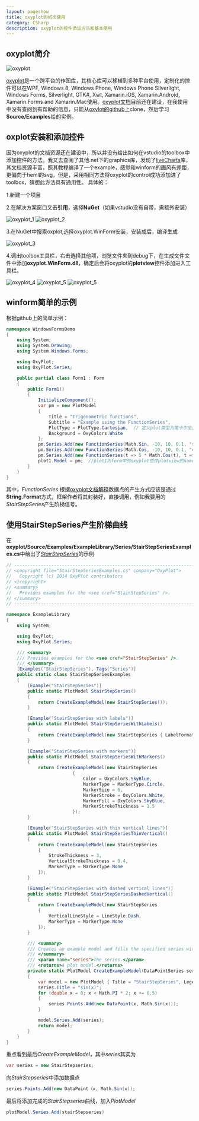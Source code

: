```yaml
---
layout: pageshow
title: oxyplot的初次使用
category: CSharp
description: oxyplot的控件添加方法和基本使用
---
```


## oxyplot简介
![oxyplot](../../img/oxyplot/oxyplot.png)

[oxyplot](http://www.oxyplot.org/)是一个跨平台的作图库，其核心库可以移植到多种平台使用，定制化的控件可以在WPF, Windows 8, Windows Phone, Windows Phone Silverlight, Windows Forms, Silverlight, GTK#, Xwt, Xamarin.iOS, Xamarin.Android, Xamarin.Forms and Xamarin.Mac使用。[oxyplot文档](http://docs.oxyplot.org/en/latest/)目前还在建设，在我使用中没有查阅到有帮助的信息，只能从[oxylot的github](https://github.com/oxyplot/oxyplot)上clone，然后学习**Source/Examples**给的实例。

## oxplot安装和添加控件

因为oxyplot的文档资源还在建设中，所以并没有给出如何在vstudio的toolbox中添加控件的方法。我又去查阅了其他.net下的graphics库，发现了[liveCharts](https://lvcharts.net/App/examples/v1/wf/Install)库，其文档资源丰富，照其教程编译了一个example，感觉和winform的画风有差距，更偏向于heml的svg，但是，采用相同方法将oxyplot的control成功添加进了toolbox，猜想此方法具有通用性。
具体的：

1.新建一个项目

2.在解决方案窗口又击**引用**，选择**NuGet**（如果vstudio没有自带，需额外安装）

![oxyplot_1](../../img/oxyplot/oxyplot_1.jpg)
![oxyplot_2](../../img/oxyplot/oxyplot_2.jpg)

3.在NuGet中搜索oxplot,选择oxyplot.WinForm安装，安装成后，编译生成

![oxyplot_3](../../img/oxyplot/oxyplot_3.jpg)

4.调出toolbox工具栏，右击选择其他项，浏览文件夹到debug下，在生成文件文件中添加**oxyplot.WinForm.dll**，确定后会将oxyplot的**plotview**控件添加进入工具栏。

![oxyplot_4](../../img/oxyplot/oxyplot_4.jpg)
![oxyplot_5](../../img/oxyplot/oxyplot_5.jpg)
![oxyplot_5](../../img/oxyplot/oxyplot_6.jpg)

## winform简单的示例

根据github上的简单示例：

```csharp
namespace WindowsFormsDemo
{
    using System;
    using System.Drawing;
    using System.Windows.Forms;

    using OxyPlot;
    using OxyPlot.Series;

    public partial class Form1 : Form
    {
        public Form1()
        {
            InitializeComponent();
            var pm = new PlotModel
            {
                Title = "Trigonometric functions",
                Subtitle = "Example using the FunctionSeries",
                PlotType = PlotType.Cartesian,  // 定义plot类型为笛卡尔坐标系
                Background = OxyColors.White
            };
            pm.Series.Add(new FunctionSeries(Math.Sin, -10, 10, 0.1, "sin(x)")); //在PlotModel中添加数据点，数据点的产生方式为FunctionSerie函数
            pm.Series.Add(new FunctionSeries(Math.Cos, -10, 10, 0.1, "cos(x)"));
            pm.Series.Add(new FunctionSeries(t => 5 * Math.Cos(t), t => 5 * Math.Sin(t), 0, 2 * Math.PI, 0.1, "cos(t),sin(t)"));
            plot1.Model = pm;  //plot1为form中的oxyplot控件plotview的name,将生成的plotModel传递给plotview显示
        }
    }
}
```

其中，*FunctionSeries* 根据[oxyplot文档解释](http://docs.oxyplot.org/en/latest/models/series/#tracker)数据点的产生方式应该是通过**String.Format**方式，框架作者将其封装好，直接调用，例如我要用的*StairStepSeries*产生阶梯信号。

## 使用StairStepSeries产生阶梯曲线

在**oxyplot/Source/Examples/ExampleLibrary/Series/StairStepSeriesExamples.cs**中给出了[*StairStepSeries*](https://github.com/oxyplot/oxyplot/blob/develop/Source/Examples/ExampleLibrary/Series/StairStepSeriesExamples.cs)的示例

```csharp
// --------------------------------------------------------------------------------------------------------------------
// <copyright file="StairStepSeriesExamples.cs" company="OxyPlot">
//   Copyright (c) 2014 OxyPlot contributors
// </copyright>
// <summary>
//   Provides examples for the <see cref="StairStepSeries" />.
// </summary>
// --------------------------------------------------------------------------------------------------------------------

namespace ExampleLibrary
{
    using System;

    using OxyPlot;
    using OxyPlot.Series;

    /// <summary>
    /// Provides examples for the <see cref="StairStepSeries" />.
    /// </summary>
    [Examples("StairStepSeries"), Tags("Series")]
    public static class StairStepSeriesExamples
    {
        [Example("StairStepSeries")]
        public static PlotModel StairStepSeries()
        {
            return CreateExampleModel(new StairStepSeries());
        }

        [Example("StairStepSeries with labels")]
        public static PlotModel StairStepSeriesWithLabels()
        {
            return CreateExampleModel(new StairStepSeries { LabelFormatString = "{1:0.00}" });
        }

        [Example("StairStepSeries with markers")]
        public static PlotModel StairStepSeriesWithMarkers()
        {
            return CreateExampleModel(new StairStepSeries
                         {
                             Color = OxyColors.SkyBlue,
                             MarkerType = MarkerType.Circle,
                             MarkerSize = 6,
                             MarkerStroke = OxyColors.White,
                             MarkerFill = OxyColors.SkyBlue,
                             MarkerStrokeThickness = 1.5
                         });
        }

        [Example("StairStepSeries with thin vertical lines")]
        public static PlotModel StairStepSeriesThinVertical()
        {
            return CreateExampleModel(new StairStepSeries
            {
                StrokeThickness = 3,
                VerticalStrokeThickness = 0.4,
                MarkerType = MarkerType.None
            });
        }

        [Example("StairStepSeries with dashed vertical lines")]
        public static PlotModel StairStepSeriesDashedVertical()
        {
            return CreateExampleModel(new StairStepSeries
            {
                VerticalLineStyle = LineStyle.Dash,
                MarkerType = MarkerType.None
            });
        }

        /// <summary>
        /// Creates an example model and fills the specified series with points.
        /// </summary>
        /// <param name="series">The series.</param>
        /// <returns>A plot model.</returns>
        private static PlotModel CreateExampleModel(DataPointSeries series)
        {
            var model = new PlotModel { Title = "StairStepSeries", LegendSymbolLength = 24 };
            series.Title = "sin(x)";
            for (double x = 0; x < Math.PI * 2; x += 0.5)
            {
                series.Points.Add(new DataPoint(x, Math.Sin(x)));
            }

            model.Series.Add(series);
            return model;
        }
    }
}
```

重点看到最后*CreateExampleModel*，其中*series*其实为

```csharp
var series = new StairStepseries;
```

向*StairStepseries*中添加数据点

```csharp
series.Points.Add(new DataPoint（x, Math.Sin(x));
```

最后将添加完成的*StairStepseries*曲线，加入*PlotModel*

```csharp
plotModel.Series.Add(stairStepseries)
```
